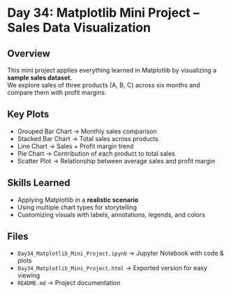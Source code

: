 #  Day 34: Matplotlib Mini Project – Sales Data Visualization

##  Overview
This mini project applies everything learned in Matplotlib by visualizing a **sample sales dataset**.  
We explore sales of three products (A, B, C) across six months and compare them with profit margins.

##  Key Plots
- Grouped Bar Chart → Monthly sales comparison  
- Stacked Bar Chart → Total sales across products  
- Line Chart → Sales + Profit margin trend  
- Pie Chart → Contribution of each product to total sales  
- Scatter Plot → Relationship between average sales and profit margin  

##  Skills Learned
- Applying Matplotlib in a **realistic scenario**
- Using multiple chart types for storytelling
- Customizing visuals with labels, annotations, legends, and colors

##  Files
- `Day34_Matplotlib_Mini_Project.ipynb` → Jupyter Notebook with code & plots  
- `Day34_Matplotlib_Mini_Project.html` → Exported version for easy viewing  
- `README.md` → Project documentation


